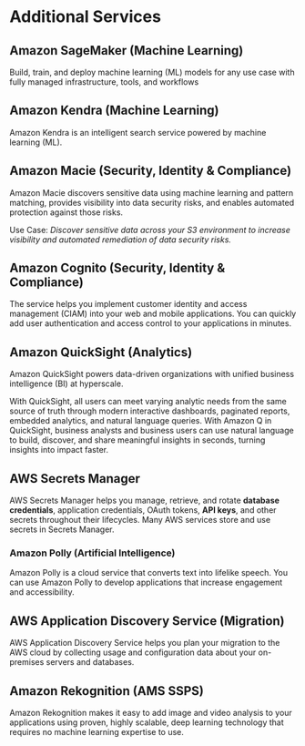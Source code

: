 
# Additional Services


## Amazon SageMaker (Machine Learning)

Build, train, and deploy machine learning (ML) models for any use case with fully managed infrastructure, tools, and workflows

## Amazon Kendra (Machine Learning)

Amazon Kendra is an intelligent search service powered by machine learning (ML). 

## Amazon Macie (Security, Identity & Compliance)

Amazon Macie discovers sensitive data using machine learning and pattern matching, provides visibility into data security risks, and enables automated protection against those risks. 

Use Case: *Discover sensitive data across your S3 environment to increase visibility and automated remediation of data security risks.*

## Amazon Cognito (Security, Identity & Compliance)

The service helps you implement customer identity and access management (CIAM) into your web and mobile applications. You can quickly add user authentication and access control to your applications in minutes.

## Amazon QuickSight (Analytics)

Amazon QuickSight powers data-driven organizations with unified business intelligence (BI) at hyperscale. 

With QuickSight, all users can meet varying analytic needs from the same source of truth through modern interactive dashboards, paginated reports, embedded analytics, and natural language queries. With Amazon Q in QuickSight, business analysts and business users can use natural language to build, discover, and share meaningful insights in seconds, turning insights into impact faster. 

## AWS Secrets Manager

AWS Secrets Manager helps you manage, retrieve, and rotate __database credentials__, application credentials, OAuth tokens, __API keys__, and other secrets throughout their lifecycles. Many AWS services store and use secrets in Secrets Manager.

### Amazon Polly (Artificial Intelligence)

Amazon Polly is a cloud service that converts text into lifelike speech. You can use Amazon Polly to develop applications that increase engagement and accessibility. 

## AWS Application Discovery Service (Migration)

AWS Application Discovery Service helps you plan your migration to the AWS cloud by collecting usage and configuration data about your on-premises servers and databases. 

## Amazon Rekognition (AMS SSPS)

Amazon Rekognition makes it easy to add image and video analysis to your applications using proven, highly scalable, deep learning technology that requires no machine learning expertise to use. 
